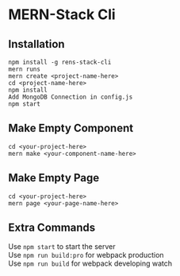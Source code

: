 # MERN-Stack Cli

## Installation

`npm install -g rens-stack-cli`<br>
`mern runs` <br>
`mern create <project-name-here>` <br>
`cd <project-name-here>` <br>
`npm install` <br>
`Add MongoDB Connection in config.js` <br>
`npm start` <br>

## Make Empty Component

`cd <your-project-here>` <br>
`mern make <your-component-name-here>` <br>

## Make Empty Page

`cd <your-project-here>` <br>
`mern page <your-page-name-here>` <br>

## Extra Commands
Use `npm start` to start the server <br>
Use `npm run build:pro` for webpack production  <br>
Use `npm run build` for webpack developing watch  <br>